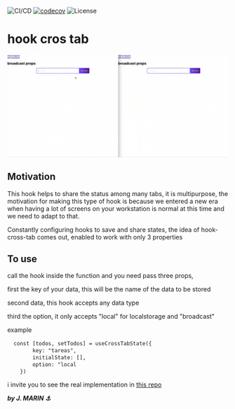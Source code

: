 
![CI/CD](https://github.com/dyarleniber/react-workflow-gh-actions/workflows/CI/CD/badge.svg)
[![codecov](https://codecov.io/gh/josermarinr/hook-cross-tab/branch/master/graph/badge.svg)](https://codecov.io/gh/josermarinr/hook-cross-tab)
![License](https://img.shields.io/github/license/dyarleniber/react-workflow-gh-actions)


# hook cros tab
![demo](./README/demo.gif)
## Motivation

This hook helps to share the status among many tabs, it is multipurpose,
the motivation for making this type of hook is because we entered a new era
when having a lot of screens on your workstation is normal at this time and we need to adapt to that.

Constantly configuring hooks to save and share states, the idea of hook-cross-tab comes out, enabled to work with only 3 properties

## To use

call the hook inside the function and you need pass three props,

first the key of your data, this will be the name of the data to be stored

second data, this hook accepts any data type

third the option, it only accepts "local" for localstorage and "broadcast"

example
```
  const [todos, setTodos] = useCrossTabState({
        key: "tareas",
        initialState: [],
        option: "local
    })
```

i invite you to see the real implementation in
[this repo](https://github.com/josermarinr/example-hook-cross-tab)

***by J. MARIN :anchor:***
